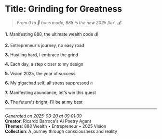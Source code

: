 # Title: Grinding for Greatness

> *From 0 to 💼 boss mode, 888 is the new 2025 flex. 💰*

**1.** Manifesting 888, the ultimate wealth code 💰


**2.** Entrepreneur's journey, no easy road


**3.** Hustling hard, I embrace the grind


**4.** Each day, a step closer to my design


**5.** Vision 2025, the year of success


**6.** My gigachad self, all stress suppressed 🔥


**7.** Manifesting abundance, let's win this quest


**8.** The future's bright, I'll be at my best



---

*Generated on 2025-03-20 at 09:01:09*  
**Creator**: Ricardo Barroca's AI Poetry Agent  
**Themes**: 888 Wealth • Entrepreneur • 2025 Vision  
**Collection**: A journey through consciousness and reality